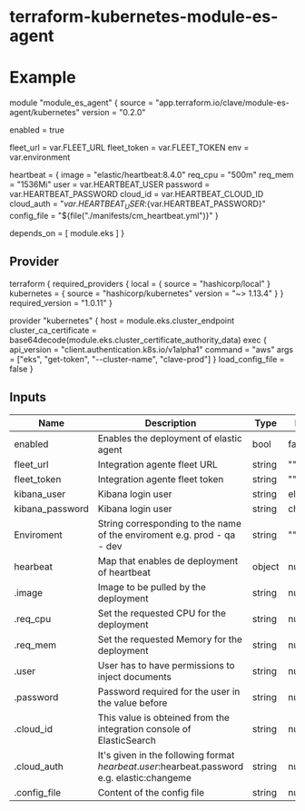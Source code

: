 # terraform-kubernetes-module-es-agent

# Example
module "module_es_agent" {
  source  = "app.terraform.io/clave/module-es-agent/kubernetes"
  version = "0.2.0"

  enabled = true

  fleet_url   = var.FLEET_URL
  fleet_token = var.FLEET_TOKEN
  env         = var.environment

  heartbeat = {
    image       = "elastic/heartbeat:8.4.0"
    req_cpu     = "500m"
    req_mem     = "1536Mi"
    user        = var.HEARTBEAT_USER
    password    = var.HEARTBEAT_PASSWORD
    cloud_id    = var.HEARTBEAT_CLOUD_ID
    cloud_auth  = "${var.HEARTBEAT_USER}:${var.HEARTBEAT_PASSWORD}"
    config_file = "${file("./manifests/cm_heartbeat.yml")}"
  }

  depends_on = [
    module.eks
  ]
}

## Provider

terraform {
  required_providers {
    local = {
      source = "hashicorp/local"
    }
    kubernetes = {
      source  = "hashicorp/kubernetes"
      version = "~> 1.13.4"
    }
  }
  required_version = "1.0.11"
}

provider "kubernetes" {
  host                   = module.eks.cluster_endpoint
  cluster_ca_certificate = base64decode(module.eks.cluster_certificate_authority_data)
  exec {
    api_version = "client.authentication.k8s.io/v1alpha1"
    command     = "aws"
    args        = ["eks", "get-token", "--cluster-name", "clave-prod"]
  }
  load_config_file = false
}

## Inputs

| Name | Description | Type | Default | Required |
|------|-------------|------|---------|:--------:|
| enabled | Enables the deployment of elastic agent | bool | false | false |
| fleet_url | Integration agente fleet URL | string | "" | false |
| fleet_token | Integration agente fleet token | string | "" | false |
| kibana_user | Kibana login user | string | elastic | false |
| kibana_password | Kibana login user | string | changeme | false |
| Enviroment | String corresponding to the name of the enviroment e.g. prod - qa - dev | string | "" | false |
| hearbeat | Map that enables de deployment of heartbeat | object | null | true |
| .image | Image to be pulled by the deployment | string | null | false |
| .req_cpu | Set the requested CPU for the deployment | string | null | false |
| .req_mem | Set the requested Memory for the deployment | string | null | false |
| .user | User has to have permissions to inject documents | string | null | true |
| .password | Password required for the user in the value before | string | null | true |
| .cloud_id | This value is obteined from the integration console of ElasticSearch | string | null | true |
| .cloud_auth | It's given in the following format $hearbeat.user:$hearbeat.password e.g. elastic:changeme | string | null | true |
| .config_file | Content of the config file | string | null | true |